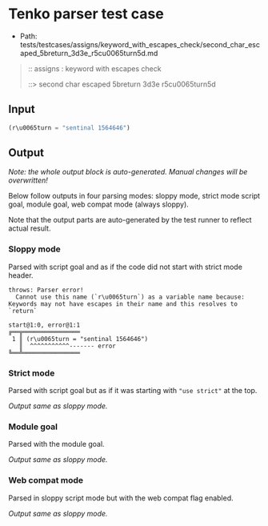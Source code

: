 # Tenko parser test case

- Path: tests/testcases/assigns/keyword_with_escapes_check/second_char_escaped_5breturn_3d3e_r5cu0065turn5d.md

> :: assigns : keyword with escapes check
>
> ::> second char escaped 5breturn 3d3e r5cu0065turn5d

## Input

`````js
(r\u0065turn = "sentinal 1564646")
`````

## Output

_Note: the whole output block is auto-generated. Manual changes will be overwritten!_

Below follow outputs in four parsing modes: sloppy mode, strict mode script goal, module goal, web compat mode (always sloppy).

Note that the output parts are auto-generated by the test runner to reflect actual result.

### Sloppy mode

Parsed with script goal and as if the code did not start with strict mode header.

`````
throws: Parser error!
  Cannot use this name (`r\u0065turn`) as a variable name because: Keywords may not have escapes in their name and this resolves to `return`

start@1:0, error@1:1
╔══╦════════════════
 1 ║ (r\u0065turn = "sentinal 1564646")
   ║  ^^^^^^^^^^^------- error
╚══╩════════════════

`````

### Strict mode

Parsed with script goal but as if it was starting with `"use strict"` at the top.

_Output same as sloppy mode._

### Module goal

Parsed with the module goal.

_Output same as sloppy mode._

### Web compat mode

Parsed in sloppy script mode but with the web compat flag enabled.

_Output same as sloppy mode._
